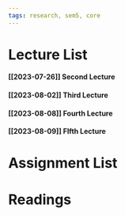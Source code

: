 ```yaml
---
tags: research, sem5, core
---
```

Lecture List
==
#### [[2023-07-26]] Second Lecture
#### [[2023-08-02]] Third Lecture
#### [[2023-08-08]] Fourth Lecture
#### [[2023-08-09]] FIfth Lecture

Assignment List
==

Readings
==